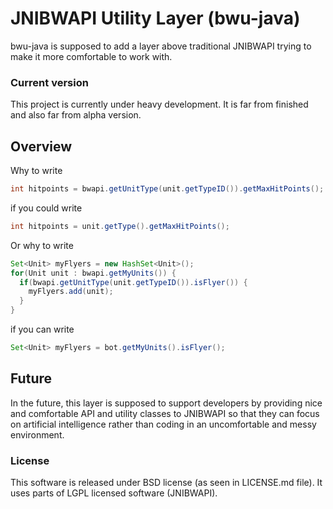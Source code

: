 # JNIBWAPI Utility Layer (bwu-java)

bwu-java is supposed to add a layer above traditional JNIBWAPI trying to make it more comfortable to work with.

### Current version

This project is currently under heavy development. It is far from finished and also far from alpha version.

## Overview

Why to write

```java
int hitpoints = bwapi.getUnitType(unit.getTypeID()).getMaxHitPoints();
```
if you could write

```java
int hitpoints = unit.getType().getMaxHitPoints();
```

Or why to write

```java
Set<Unit> myFlyers = new HashSet<Unit>();
for(Unit unit : bwapi.getMyUnits()) {
  if(bwapi.getUnitType(unit.getTypeID()).isFlyer()) {
    myFlyers.add(unit);
  }
}
```

if you can write

```java
Set<Unit> myFlyers = bot.getMyUnits().isFlyer();
```

## Future

In the future, this layer is supposed to support developers by providing nice and comfortable API and utility classes to JNIBWAPI so that they can focus on artificial intelligence rather than coding in an uncomfortable and messy environment.

### License

This software is released under BSD license (as seen in LICENSE.md file). It uses parts of LGPL licensed software (JNIBWAPI).
